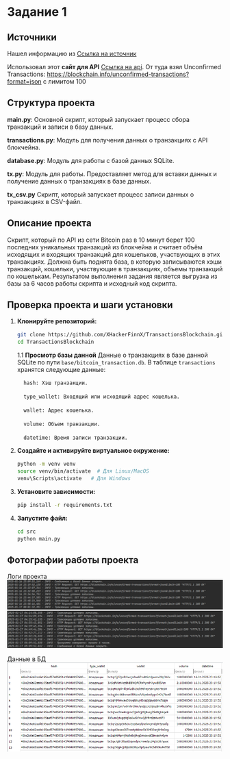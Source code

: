 # Задание 1
## Источники
Нашел информацию из [Ссылка на источник](https://bitcoin.stackexchange.com/questions/40893/how-to-access-latest-transactions-using-the-blockchain-info-api)

Использовал этот **сайт для API** [Ссылка на api](https://www.blockchain.com/ru/explorer/api/blockchain_api). От туда взял Unconfirmed Transactions: https://blockchain.info/unconfirmed-transactions?format=json с лимитом 100

## Структура проекта
**main.py**: Основной скрипт, который запускает процесс сбора транзакций и записи в базу данных.

**transactions.py**: Модуль для получения данных о транзакциях с API блокчейна.

**database.py**: Модуль для работы с базой данных SQLite.

**tx.py**: Модуль для работы. Предоставляет метод для вставки данных и получение данных о транзакциях в базе данных.

**tx_csv.py** Скрипт, который запускает процесс записи данных о транзакциях в CSV-файл.

## Описание проекта

Скрипт, который по API из сети Bitcoin раз в 10 минут берет 100 последних уникальных транзакций из блокчейна и считает объём исходящих и входящих транзакций для кошельков, участвующих в этих транзакциях. Должна быть поднята база, в которую записываются хэши транзакций, кошельки, участвующие в транзакциях, объемы транзакций по кошелькам. Результатом выполнения задания является выгрузка из базы за 6 часов работы скрипта и исходный код скрипта.

## Проверка проекта и шаги установки

1. **Клонируйте репозиторий:**
   ```bash
   git clone https://github.com/XHackerFinnX/TransactionsBlockchain.git
   cd TransactionsBlockchain
   ```
      1.1 **Просмотр базы данной**
        Данные о транзакциях в базе данной SQLite по пути `base/bitcoin_transaction.db`.
        В таблице `transactions` хранятся следующие данные:

         hash: Хэш транзакции.

         type_wallet: Входящий или исходящий адрес кошелька.

         wallet: Адрес кошелька.

         volume: Объем транзакции.

         datetime: Время записи транзакции.

2. **Создайте и активируйте виртуальное окружение:**
   ```bash
   python -m venv venv
   source venv/bin/activate  # Для Linux/MacOS
   venv\Scripts\activate   # Для Windows
   ```

3. **Установите зависимости:**
   ```bash
   pip install -r requirements.txt
   ```

4. **Запустите файл:**
   ```bash
   cd src
   python main.py
   ```

## Фотографии работы проекта
Логи проекта
![Логи проекта](https://github.com/XHackerFinnX/TransactionsBlockchain/blob/main/photo_readme/log.png)
![Логи проекта конец](https://github.com/XHackerFinnX/TransactionsBlockchain/blob/main/photo_readme/log_end.png)

Данные в БД
![Данные](https://github.com/XHackerFinnX/TransactionsBlockchain/blob/main/photo_readme/data.png)
